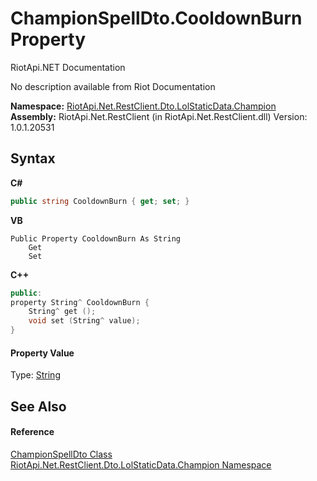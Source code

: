 # ChampionSpellDto.CooldownBurn Property 
RiotApi.NET Documentation 

No description available from Riot Documentation

**Namespace:**&nbsp;<a href="3124c537-7898-7be7-0beb-c234e417bc16">RiotApi.Net.RestClient.Dto.LolStaticData.Champion</a><br />**Assembly:**&nbsp;RiotApi.Net.RestClient (in RiotApi.Net.RestClient.dll) Version: 1.0.1.20531

## Syntax

**C#**<br />
``` C#
public string CooldownBurn { get; set; }
```

**VB**<br />
``` VB
Public Property CooldownBurn As String
	Get
	Set
```

**C++**<br />
``` C++
public:
property String^ CooldownBurn {
	String^ get ();
	void set (String^ value);
}
```


#### Property Value
Type: <a href="http://msdn2.microsoft.com/en-us/library/s1wwdcbf" target="_blank">String</a>

## See Also


#### Reference
<a href="3261ba7c-4ed1-a729-b091-e94641370892">ChampionSpellDto Class</a><br /><a href="3124c537-7898-7be7-0beb-c234e417bc16">RiotApi.Net.RestClient.Dto.LolStaticData.Champion Namespace</a><br />